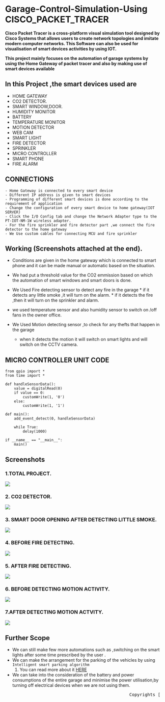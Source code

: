 # Garage-Control-Simulation-Using CISCO_PACKET_TRACER
**Cisco Packet Tracer is a cross-platform visual simulation tool designed by Cisco Systems that allows users to create network topologies and imitate modern computer networks. This Software can also be used for visualisation of smart devices activities by using IOT.**

**This project mainly focuses on the automation of garage systems by using the Home Gateway of packet tracer and also by making use of smart devices available**
## In this Project ,the smart devices used are  
   * HOME GATEWAY
   * CO2 DETECTOR.
   * SMART WINDOW,DOOR.
   * HUMIDITY MONITOR
   * BATTERY
   * TEMPERATURE MONITOR
   * MOTION DETECTOR
   * WEB CAM
   * SMART LIGHT
   * FIRE DETECTOR
   * SPRINKLER
   * MICRO CONTROLLER 
   * SMART PHONE 
   * FIRE ALARM
## CONNECTIONS

    - Home Gateway is connected to every smart device 
    - Different IP address is given to smart devices 
    - Programming of different smart devices is done according to the requirement of application
    - Change the configuration of every smart device to home gateway(IOT SERVER)
    - Click the I/O Config tab and change the Network Adapter type to the PT-IOT-NM-1W wireless adapter.
    - For the fire sprinkler and fire detector part ,we connect the fire detector to the home gateway 
    - We Use custom cables for connecting MCU and fire sprinkler
    
## Working (Screenshots attached at the end).

* Conditions are given in the home gateway which is connected to smart phone and it can be made manual or automatic based on the situation.

* We had put a threshold value for the CO2 emmission based on which the automation of smart windows and smart doors is done.

* We Used Fire detecting sensor to detect any fire in the garage 
       * if it detects any little smoke ,it will turn on the alarm.
       * if it detects the fire ,then it will turn on the sprinkler and alarm.

* we used temperature sensor and also humidity sensor to switch on /off fans in the owner office.

* We Used Motion detecting sensor ,to check for any thefts that happen in the garage 
    * when it detects the motion it will switch on smart lights and will switch on the CCTV camera.
    
## MICRO CONTROLLER UNIT CODE

```
from gpio import *
from time import *

def handleSensorData():
	value = digitalRead(0)
	if value == 0:
		customWrite(1, '0')
	else:
		customWrite(1, '1')
    
def main():
	add_event_detect(0, handleSensorData) 
	
	while True:
		delay(1000)

if __name__ == "__main__":
	main()
```
    
## Screenshots

### 1.TOTAL PROJECT.

![](Images/TOTAL%20PROJECT.jpeg)


### 2. CO2 DETECTOR.

![](Images/CO2%20Detector.png)


### 3. SMART DOOR OPENING AFTER DETECTING LITTLE SMOKE.

![](Images/SMARTDOOR.png)


### 4. BEFORE FIRE DETECTING.

![](Images/FIREDETECTING(BEFORE).png)


### 5. AFTER FIRE DETECTING.

![](Images/firedetecing(after).png)


### 6. BEFORE DETECTING MOTION ACTIVITY.

![](Images/MOTIONDETECTING(BEFORE).png)


### 7.AFTER DETECTING MOTION ACTVITY.

![](Images/MOTIONDETECTING(AFTER).png)



## Further Scope 
* We can still make few more automations such as ,switching on the smart lights after some time prescribed by the user .
* We can make the arrangement for the parking of the vehicles by using ```Intelligent smart parking algorithm```
     1. You can read more about it [HERE](https://ieeexplore.ieee.org/document/8358524)
* We can take into the consideration of the battery and power consumptions of the entire garage and minimise the power utilisation,by    turning off electrical devices when we are not using them.



<pre>                                                Copyrights [2020] [BILLE GIRITEJA] </pre>                                        



    
    
